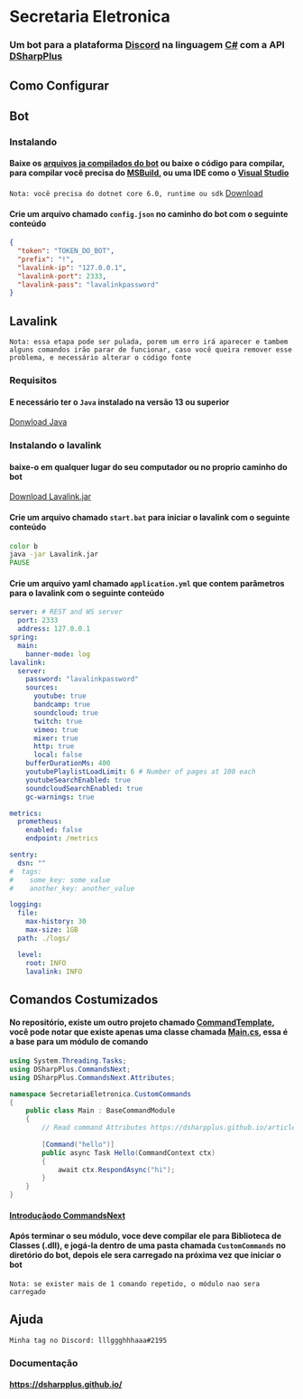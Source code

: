 # Secretaria Eletronica

### Um bot para a plataforma [Discord](https://discord.com/) na linguagem [C#](https://docs.microsoft.com/pt-br/dotnet/csharp/) com a API [DSharpPlus](https://dsharpplus.github.io/)

## Como Configurar

## Bot
### Instalando
#### Baixe os [arquivos ja compilados do bot](https://github.com/lllggghhhaaa/SecretariaEletronica/releases/tag/v1.0) ou baixe o código para compilar, para compilar você precisa do [MSBuild](https://docs.microsoft.com/pt-br/visualstudio/msbuild/msbuild?view=vs-2019), ou uma IDE como o [Visual Studio](https://visualstudio.microsoft.com/pt-br/)
`Nota: você precisa do dotnet core 6.0, runtime ou sdk` [Download](https://dotnet.microsoft.com/download/dotnet/6.0)
#### Crie um arquivo chamado `config.json` no caminho do bot com o seguinte conteúdo
```json
{
  "token": "TOKEN_DO_BOT", 
  "prefix": "!",
  "lavalink-ip": "127.0.0.1",
  "lavalink-port": 2333,
  "lavalink-pass": "lavalinkpassword"
}
```
## Lavalink
`Nota: essa etapa pode ser pulada, porem um erro irá aparecer e tambem alguns comandos irão parar de funcionar, caso você queira remover esse problema, e necessário alterar o código fonte`
### Requisitos
#### E necessário ter o `Java` instalado na versão 13 ou superior
[Donwload Java](https://www.oracle.com/java/technologies/javase-downloads.html)
### Instalando o lavalink
#### baixe-o em qualquer lugar do seu computador ou no proprio caminho do bot
[Download Lavalink.jar](https://ci.fredboat.com/viewLog.html?buildId=lastSuccessful&buildTypeId=Lavalink_Build&tab=artifacts&guest=1)

#### Crie um arquivo chamado `start.bat` para iniciar o lavalink com o seguinte conteúdo
```bat
color b
java -jar Lavalink.jar
PAUSE
```
#### Crie um arquivo yaml chamado `application.yml` que contem parâmetros para o lavalink com o seguinte conteúdo
```yaml
server: # REST and WS server
  port: 2333
  address: 127.0.0.1
spring:
  main:
    banner-mode: log
lavalink:
  server:
    password: "lavalinkpassword"
    sources:
      youtube: true
      bandcamp: true
      soundcloud: true
      twitch: true
      vimeo: true
      mixer: true
      http: true
      local: false
    bufferDurationMs: 400
    youtubePlaylistLoadLimit: 6 # Number of pages at 100 each
    youtubeSearchEnabled: true
    soundcloudSearchEnabled: true
    gc-warnings: true

metrics:
  prometheus:
    enabled: false
    endpoint: /metrics

sentry:
  dsn: ""
#  tags:
#    some_key: some_value
#    another_key: another_value

logging:
  file:
    max-history: 30
    max-size: 1GB
  path: ./logs/

  level:
    root: INFO
    lavalink: INFO
```

## Comandos Costumizados
#### No repositório, existe um outro projeto chamado [CommandTemplate](https://github.com/lllggghhhaaa/SecretariaEletronica/tree/master/CommandTemplate), você pode notar que existe apenas uma classe chamada [Main.cs](https://github.com/lllggghhhaaa/SecretariaEletronica/blob/master/CommandTemplate/Main.cs), essa é a base para um módulo de comando
```c#
using System.Threading.Tasks;
using DSharpPlus.CommandsNext;
using DSharpPlus.CommandsNext.Attributes;

namespace SecretariaEletronica.CustomCommands
{
    public class Main : BaseCommandModule
    {
        // Read command Attributes https://dsharpplus.github.io/articles/commands/command_attributes.html
        
        [Command("hello")]
        public async Task Hello(CommandContext ctx)
        {
            await ctx.RespondAsync("hi");
        }
    }
}
```
#### [Introduçãodo CommandsNext](https://dsharpplus.github.io/articles/commands/intro.html)

#### Após terminar o seu módulo, voce deve compilar ele para **Biblioteca de Classes (.dll)**, e jogá-la dentro de uma pasta chamada `CustomCommands` no diretório do bot, depois ele sera carregado na próxima vez que iniciar o bot
`Nota: se exister mais de 1 comando repetido, o módulo nao sera carregado`


## Ajuda
`Minha tag no Discord: lllggghhhaaa#2195`
### Documentação
#### https://dsharpplus.github.io/
